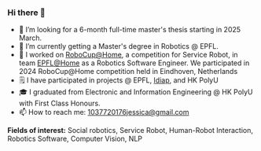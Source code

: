 ### Hi there 👋


- 🤔 I’m looking for a 6-month full-time master's thesis starting in 2025 March.
- 🔭 I’m currently getting a Master's degree in Robotics @ EPFL.
- 💪 I worked on [RoboCup@Home](https://athome.robocup.org/), a competition for Service Robot, in team [EPFL@Home](https://sites.google.com/view/epflathome/home) as a Robotics Software Engineer. We participated in 2024 RoboCup@Home competition held in Eindhoven, Netherlands
- 🗒 I have participated in projects @ EPFL, [Idiap](https://www.idiap.ch/en), and HK PolyU
- 🎓 I graduated from Electronic and Information Engineering @ HK PolyU with First Class Honours.
- 📫 How to reach me: 1037720176jessica@gmail.com

**Fields of interest:** Social robotics, Service Robot, Human-Robot Interaction, Robotics Software, Computer Vision, NLP
